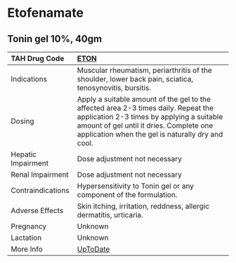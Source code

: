 # Etofenamate

## Tonin gel 10%, 40gm

| TAH Drug Code      | [ETON](https://www.tahsda.org.tw/drugs/hissearch.php?drug_code=ETON)                                                                                                                                                            |
|:-------------------|:--------------------------------------------------------------------------------------------------------------------------------------------------------------------------------------------------------------------------------|
| Indications        | Muscular rheumatism, periarthritis of the shoulder, lower back pain, sciatica, tenosynovitis, bursitis.                                                                                                                         |
| Dosing             | Apply a suitable amount of the gel to the affected area 2-3 times daily. Repeat the application 2-3 times by applying a suitable amount of gel until it dries. Complete one application when the gel is naturally dry and cool. |
| Hepatic Impairment | Dose adjustment not necessary                                                                                                                                                                                                   |
| Renal Impairment   | Dose adjustment not necessary                                                                                                                                                                                                   |
| Contraindications  | Hypersensitivity to Tonin gel or any component of the formulation.                                                                                                                                                              |
| Adverse Effects    | Skin itching, irritation, reddness, allergic dermatitis, urticaria.                                                                                                                                                             |
| Pregnancy          | Unknown                                                                                                                                                                                                                         |
| Lactation          | Unknown                                                                                                                                                                                                                         |
| More Info          | [UpToDate](https://www.uptodate.com/contents/etofenamate-international-drug-information-concise)                                                                                                                                |

